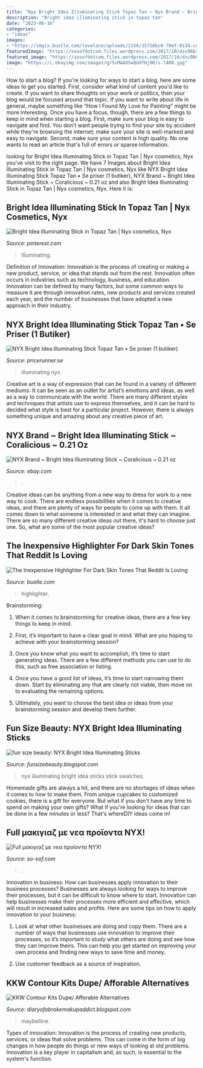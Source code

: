 ```yaml
---
title: "Nyx Bright Idea Illuminating Stick Topaz Tan ~ Nyx Brand ~ Bright Idea Illuminating Stick ~ Coralicious ~ 0.21 Oz"
description: "Bright idea illuminating stick in topaz tan"
date: "2023-06-16"
categories:
- "ideas"
images:
- "https://imgix.bustle.com/lovelace/uploads/2156/35758bc0-79ef-0134-ce05-0aec1efe63a9.png?w=414&amp;h=517.5&amp;auto=format%2Ccompress&amp;cs=srgb&amp;q=70&amp;fit=crop&amp;crop=faces"
featuredImage: "https://sosofdotcom.files.wordpress.com/2017/10/dsc06642.jpg?w=1920&amp;h=1080&amp;crop=1"
featured_image: "https://sosofdotcom.files.wordpress.com/2017/10/dsc06642.jpg?w=1920&amp;h=1080&amp;crop=1"
image: "https://i.ebayimg.com/images/g/5vMAAOSwQUdfHj9R/s-l400.jpg"
---
```



How to start a blog?
If you're looking for ways to start a blog, here are some ideas to get you started. First, consider what kind of content you'd like to create. If you want to share thoughts on your work or politics, then your blog would be focused around that topic. If you want to write about life in general, maybe something like “How I Found My Love for Painting” might be more interesting. Once you have a focus, though, there are a few things to keep in mind when starting a blog. First, make sure your blog is easy to navigate and find. You don't want people trying to find your site by accident while they're browsing the internet; make sure your site is well-marked and easy to navigate. Second, make sure your content is high quality. No one wants to read an article that's full of errors or sparse information.

	

		
looking for Bright Idea Illuminating Stick in Topaz Tan | Nyx cosmetics, Nyx you've visit to the right page. We have 7 Images about Bright Idea Illuminating Stick in Topaz Tan | Nyx cosmetics, Nyx like NYX Bright Idea Illuminating Stick Topaz Tan • Se priser (1 butiker), NYX Brand ~ Bright Idea Illuminating Stick ~ Coralicious ~ 0.21 oz and also Bright Idea Illuminating Stick in Topaz Tan | Nyx cosmetics, Nyx. Here it is:
		
    
## Bright Idea Illuminating Stick In Topaz Tan | Nyx Cosmetics, Nyx

<img loading=lazy src="https://i.pinimg.com/originals/51/12/f1/5112f1edda93619c55ae29fce5c9ed80.jpg" onerror="this.onerror=null;this.src='https://tse4.mm.bing.net/th?id=OIP.o2pEWfPRx9cFoP5pPjoQ5QAAAA&amp;pid=15.1';" alt="Bright Idea Illuminating Stick in Topaz Tan | Nyx cosmetics, Nyx">

_Source: pinterest.com_

>illuminating. 

	

Definition of Innovation:
Innovation is the process of creating or making a new product, service, or idea that stands out from the rest. Innovation often occurs in industries such as technology, business, and education. Innovation can be defined by many factors, but some common ways to measure it are through innovation rates, new products and services created each year, and the number of businesses that have adopted a new approach in their industry.

    
## NYX Bright Idea Illuminating Stick Topaz Tan • Se Priser (1 Butiker)

<img loading=lazy src="https://www.pricerunner.se/product/640x640/1690793488/NYX-Bright-Idea-Illuminating-Stick-Topaz-Tan.jpg" onerror="this.onerror=null;this.src='https://tse1.mm.bing.net/th?id=OIP.exFyHREd9kBuJSA3KA2cUAHaHa&amp;pid=15.1';" alt="NYX Bright Idea Illuminating Stick Topaz Tan • Se priser (1 butiker)">

_Source: pricerunner.se_

>illuminating nyx. 

	

Creative art is a way of expression that can be found in a variety of different mediums. It can be seen as an outlet for artist’s emotions and ideas, as well as a way to communicate with the world. There are many different styles and techniques that artists use to express themselves, and it can be hard to decided what style is best for a particular project. However, there is always something unique and amazing about any creative piece of art.

    
## NYX Brand ~ Bright Idea Illuminating Stick ~ Coralicious ~ 0.21 Oz

<img loading=lazy src="https://i.ebayimg.com/images/g/5vMAAOSwQUdfHj9R/s-l400.jpg" onerror="this.onerror=null;this.src='https://tse4.mm.bing.net/th?id=OIP.XuamyhnA2dZsSmO8PpgPUgAAAA&amp;pid=15.1';" alt="NYX Brand ~ Bright Idea Illuminating Stick ~ Coralicious ~ 0.21 oz">

_Source: ebay.com_

>. 

	

Creative ideas can be anything from a new way to dress for work to a new way to cook. There are endless possibilities when it comes to creative ideas, and there are plenty of ways for people to come up with them. It all comes down to what someone is interested in and what they can imagine. There are so many different creative ideas out there, it's hard to choose just one. So, what are some of the most popular creative ideas?

    
## The Inexpensive Highlighter For Dark Skin Tones That Reddit Is Loving

<img loading=lazy src="https://imgix.bustle.com/lovelace/uploads/2156/35758bc0-79ef-0134-ce05-0aec1efe63a9.png?w=414&amp;h=517.5&amp;auto=format%2Ccompress&amp;cs=srgb&amp;q=70&amp;fit=crop&amp;crop=faces" onerror="this.onerror=null;this.src='https://tse3.mm.bing.net/th?id=OIP.3r_6W5vynmM2LQDx9LWcEQAAAA&amp;pid=15.1';" alt="The Inexpensive Highlighter For Dark Skin Tones That Reddit Is Loving">

_Source: bustle.com_

>highlighter. 

	

Brainstorming:
1. When it comes to brainstorming for creative ideas, there are a few key things to keep in mind.
2. First, it’s important to have a clear goal in mind. What are you hoping to achieve with your brainstorming session?

3. Once you know what you want to accomplish, it’s time to start generating ideas. There are a few different methods you can use to do this, such as free association or listing.

4. Once you have a good list of ideas, it’s time to start narrowing them down. Start by eliminating any that are clearly not viable, then move on to evaluating the remaining options.

5. Ultimately, you want to choose the best idea or ideas from your brainstorming session and develop them further.

    
## Fun Size Beauty: NYX Bright Idea Illuminating Sticks

<img loading=lazy src="https://4.bp.blogspot.com/-q0O5CkcmLwc/WAPN0QTxZ-I/AAAAAAAAO5s/wslls7dkNuIbOGRH_7kIFBXbzzrdKgoBACEw/s640/NYX%2BBright%2BIdea%2BIlluminating%2BSticks%2BReview%2BCanada%2BToronto.JPG" onerror="this.onerror=null;this.src='https://tse1.mm.bing.net/th?id=OIP.LHf4M0GVoKXf4KJEHQC9egHaE8&amp;pid=15.1';" alt="fun size beauty: NYX Bright Idea Illuminating Sticks">

_Source: funsizebeauty.blogspot.com_

>nyx illuminating bright idea sticks stick swatches. 

	

Homemade gifts are always a hit, and there are no shortages of ideas when it comes to how to make them. From unique cupcakes to customized cookies, there is a gift for everyone. But what if you don't have any time to spend on making your own gifts? What if you're looking for ideas that can be done in a few minutes or less? That's whereDIY ideas come in!

    
## Full μακιγιαζ με νεα προϊοντα NYX!

<img loading=lazy src="https://sosofdotcom.files.wordpress.com/2017/10/dsc06642.jpg?w=1920&amp;h=1080&amp;crop=1" onerror="this.onerror=null;this.src='https://tse2.mm.bing.net/th?id=OIP.WdSclsMK2gcV9jpeP51WBQHaEK&amp;pid=15.1';" alt="Full μακιγιαζ με νεα προϊοντα NYX!">

_Source: so-sof.com_

>. 

	

Innovation in business: How can businesses apply innovation to their business processes?
Businesses are always looking for ways to improve their processes, but it can be difficult to know where to start. Innovation can help businesses make their processes more efficient and effective, which will result in increased sales and profits. Here are some tips on how to apply innovation to your business: 
1. Look at what other businesses are doing and copy them. There are a number of ways that businesses use innovation to improve their processes, so it’s important to study what others are doing and see how they can improve theirs. This can help you get started on improving your own process and finding new ways to save time and money. 

2. Use customer feedback as a source of inspiration.

    
## KKW Contour Kits Dupe/ Afforable Alternatives

<img loading=lazy src="https://3.bp.blogspot.com/-6moIOVsXMuY/WVAygX5OoDI/AAAAAAAAANk/Ss5aDVSUDRA2iRdIXj6Mneqt8f3K7BeLwCLcBGAs/s1600/IMG_5424.JPEG" onerror="this.onerror=null;this.src='https://tse2.mm.bing.net/th?id=OIP.s2N0uUT4ifNgX-tlQRe6FQHaHa&amp;pid=15.1';" alt="KKW Contour Kits Dupe/ Afforable Alternatives">

_Source: diaryofabrokemakupaddict.blogspot.com_

>maybelline. 

	

Types of innovation:
Innovation is the process of creating new products, services, or ideas that solve problems. This can come in the form of big changes in how people do things or new ways of looking at old problems. Innovation is a key player in capitalism and, as such, is essential to the system's function.

